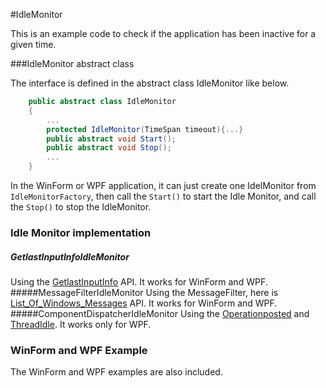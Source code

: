 #IdleMonitor


This is an example code to check if the application has been inactive for a given time.

###IdleMonitor abstract class

The interface is defined in the abstract class IdleMonitor like below.

```C#
	public abstract class IdleMonitor
	{
		...
		protected IdleMonitor(TimeSpan timeout){...}
		public abstract void Start();
		public abstract void Stop();
		...
	}
```
In the WinForm or WPF application, it can just create one IdelMonitor from ```IdleMonitorFactory```, 
then call the ```Start()``` to start the Idle Monitor, and call the ```Stop()``` to stop the IdleMonitor.

### Idle Monitor implementation
##### GetlastInputInfoIdleMonitor
Using the [GetlastInputInfo](http://msdn.microsoft.com/en-us/library/windows/desktop/ms646272%28v=vs.85%29.aspx) API. It works for WinForm and WPF.
#####MessageFilterIdleMonitor
Using the MessageFilter, here is [List_Of_Windows_Messages](http://wiki.winehq.org/List_Of_Windows_Messages) API. It works for WinForm and WPF.
#####ComponentDispatcherIdleMonitor
Using the [Operationposted](http://msdn.microsoft.com/en-us/library/system.windows.threading.dispatcherhooks.operationposted.aspx)
 and [ThreadIdle](http://msdn.microsoft.com/en-us/library/system.windows.interop.componentdispatcher.threadidle%28v=vs.110%29.aspx).
It works only for WPF.
### WinForm and WPF Example
The WinForm and WPF examples are also included.


